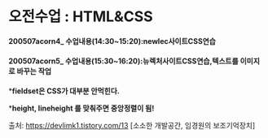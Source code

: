 

# 오전수업 : HTML&CSS

#### **200507acorn4_ 수업내용(14:30~15:20):newlec사이트CSS연습**

#### **200507acorn5_ 수업내용(15:30~16:20):뉴렉처사이트CSS연습,텍스트를 이미지로 바꾸는 작업**

***fieldset은 CSS가 대부분 안먹힌다.**

***height, lineheight 를 맞춰주면 중앙정렬이 됨!**



출처: https://devlimk1.tistory.com/13 [소소한 개발공간, 임경원의 보조기억장치]

